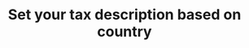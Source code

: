 ---
title: "Set your tax description based on country"
name: "channelmeta_trade"
key: "tax_description"
description: "Description of sales tax, e.g. GST or VAT"
user_friendly_description: "Display the tax type depending on the country in which you operate, such as VAT or GST."
default: "VAT"
values: []
tags: [channelmeta,trade]
type: "meta"
process: "products"
headless: true
---